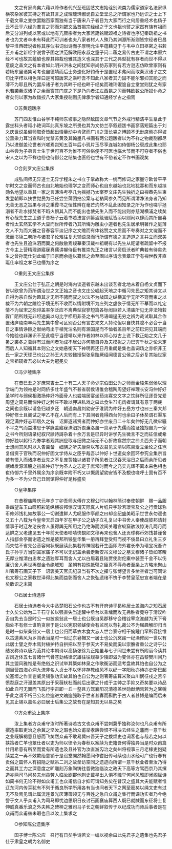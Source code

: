<!-- { "loadSidebar": true } -->
　　文之有家尚矣六藉以降作者代兴至班固艺文志始诠别流类为儒家道家名法家纵横农杂家彼其持之有故其言之成理瑰玮俶诡自立堂堂总之所谓家也乃远识之士上下千载文章之变欲罢黜百家而独有当于唐宋八子者目为大家而行之何居重经术也杨子云不云乎六经为羣言之郭而刘勰文品首揭宗经经之于文也祖也譬之家然有族有祖而后支分派列或以官或以地有亢厥宗者为大家若箴铭赋颂祖之诗者也序记秦疏祖之书者也为文者卒未有释此而可训者也夫八家者材人人殊乃其渊源所渐则皆宗经者巳昌黎平淮西碑说者称其序似书词似诗而子厚明允生平蕴藉见于与韦中立田枢密之书若王介甫之新经字说曾子固之洪范解欧阳永叔之童子问二蘓之易传古史不谓之本原六经不可也故其蕴酿也厚其镕裁也雅其造义也深其于三代之典型犹有存者而世不得以意废之盖文之有本者如此明兴洪永之间犹知宗尚仿苏家则有若方逊志仿欧曾家则有若杨东里诸集可考也自德靖而后士务速化好钓奇于是置经术弗问而取秦汉诸子之文句比字栉以相色泽曰是可超唐宋之乘吁吾不知此八家者其力固不能尔邪抑其能之而薄不为耶且所为罢斥诸子者为其畔于经也畔于经矣而瑰玮俶诡自立堂堂则犹之有家也若袭秦汉诸子之余而寄其门庑之下是乃向者江左西昆之习而韩欧数公所奴仆命之者矣何以家为故雠挍八大家集授剞劂氏俾承学者知通经学古之指焉 

　　○苏黄题跋序 

　　苏门四友惟山谷学不纯师东坡事之隐然敌国文章气节之外戒行精洁平生辠此于露坐科头者祗小艳词耳此真东坡之所畏也其为文仿兰亭叙题跋书画寥落短篇出于刘义庆世说虽偏师取奇皆超出情量动中肯綮而广川之藻长睿之博顾不无逊席焉亦得坡公熏染力耳当宣和时党禁苏黄及其翰墨凡书画有两公题跋者以为不祥之物裁割都尽乃以进御盖论世者兴嗟焉岂知五百年后小玑片玉尽享连城如侍御杨公裒成此集也耶山谷尝为子弟言士生于世可百不为惟不可俗俗便不可医也临大节而不可夺者不俗也宋人之以为不祥也俗也侍御公之结集也医俗也世有不俗者定不作书画观矣 

　　○合刻罗文庄公集序 

　　成弘间师无异道士无异学程朱之书立于掌故称大一统而修词之家墨守欧曾平平尔时文之变而师古也自北地始也理学之变而师心也自东越始也北地犹寡和而东越挟勋名地望以重其一家之言濂洛考亭几为摇撼乃太宰罗文庄先生独折之曰禅葢先生束发登朝即以扶世觉民为巳任尝坐蒲团拈公案与老衲同参久而见所谓清净法身者乃知无善无恶之旨果与诗之秉彛书之恒性辨在毫芒灼然不乱此困知录之所为作也嗟乎拯溺者不赴水捄焚者不蹈火惧其入而不能出也使先生入而不能出则亦慈湖横浦之续矣有心哉先生之卫道乎昔杨子云着书若法言训纂酒箴骚赋皆丽以则闳以肆而其所自喜者惟太玄然玄学不大显而世所传者乃其所悔为雕虫小道者也先生居承明著作之庭薄文人不为而大雅之音舂容平淡记序之文赡而有体铭赞之文质而不夸奏对之文谠而不激而书牍二卷所与诸君子论难往复尤辅语录而行所谓有德之言造道之言并立而双美者也先生且追洙泗而翼之何敝敝焉规摹秦汉哉神祖朝有以先生从祀请者疏留中不报方今主上营精理道寤寐真儒讲幄侍臣有推崇先正之绪言以资启沃者旷典若有待矣先生之曾孙珽仕刻此编于旧京而余适以纂修之命至固以序请念表章正学有禅世教非直珽仕率祖之孝巳也僭为序之 

　　○重刻王文庄公集序 

　　王文庄公仕于弘正之朝是时海内谈道者东越未出谈艺者北地未着自杨文贞而下皆以欧曾为范所谓治世之文正始之音也文庄公崛起天地之中循习先民之矩其诗文以自得为宗自然为趣其才无所不骋而驭之以法不为战国之纵横其学无所不窥而束之以裁不为六朝之雕绘于境无所不收而以情附境不为庄列之虗恢于情无所不摹而以礼定情不为屈宋之怨诽盖率尔泛应不离典型寂寥短篇各标闳巨若入清庙所见无非法物若骤广陌所践无非坦途奚以句比字栉用非圣之书气尽语竭逞无穷之辨为哉试取其合作置诸庐陵南丰两先生集中曾可区别否公有言古来文人持论但以自快其臆不必合于当日之事情诤臣之献纳苟出于植党沽名则有溷国是而不恤者盖百年之前巳洞见其端而今始验也非渊识不至此嗟乎当德靖以来作者如林以师心拟古上说下教正始之文几于暑之裘冬之葛鲜有过而问者功成不居公亦何能自异及夫模拟之力巳穷千秋之论未定而后人人知循其本则公之文始悬衡天下神明再还日月重朗是集也盖词场之赤帜非王氏一家之天球巳也公之孙王大夫较雠授梨张皇贻厥绍闻德言公侯之后必复其始世家之宝祖砚者吾必以大夫为冠冕矣 

　　○冯少墟集序 

　　在昔巳丑之岁庶常吉士二十有二人天子命少宗伯田公为之师而金陵焦弱侯以理学端门为领袖是时同侪多壮年盛气不甚省弱侯语惟会稽陶周望好禅理长安冯仲好好圣学时与弱侯相激扬仲好冷面骨人也尝端居宴坐茹淡寡交文字之饮鲜所征逐吾党爱周望之简易而惮仲好之矜庄不敢以狎进私戏之曰此食生??屯肉者谓其有意于两庑之间也余既以请急归越岁还　朝遇南昌刘幼安于淮阴为仲好五岳方寸也曰三秦大邦仲好修士且阁试之甲乙不在人后而有上下其间者竟得西台何也余曰子休矣谓石渠东观足满仲好志耶居久之有　诏屏逐诸贤者而仲好亦坐废且二十年矣仲好无几微牢骚不平之气而益湛思于学脉盖寤寐洙泗折衷濂洛虽一禀承于先儒而独证独剏自为一家之书今所刻语录纪叙尺牍诗謌杂着十余万言是巳异时讲学先生微言不乏而征信或希仲好独以躬行为券学者观其詶应取与细微之际无不心折故翕然宗之曰关西夫子而朝士想闻其风时以入告冀备　细旃之听夫康斋以布衣召见文清以陈臬爰立坐论之任岂复借资于官秩而况仲好固文学侍从之臣乎哉吾以仲好卜世道矣余回环参究全集宗旨若有悟入而诸序者业先之不复庞贽独以诸君子所见者江汉吞天浴日之后而余所见者岷嶓发源滥觞之初盖仲好学为圣人之志定于庶常时而今之充实光辉不离本来色相也崔侍御六千里外属余为序余既幸附不朽又以慨周望幼安皆不及覩也嗟呼士固有百不为多一不为少吾己丑同馆得仲好足称盛矣 

　　○皇华集序 

　　在昔穆庙隆庆元年岁丁卯吾师太傅许文穆公时以翰林简讨奉使朝鲜　赐一品服乘四望车玉山暎照彩笔纵横彼邦惊叹谓天际真人片纸只字珍若瓌宝及公之行贡球称币修郊饯礼如故事公一切谢遣鲜人尤叹服作亭颜之曰却金纪盛美昭示世世永勿谖也又五十八载为今皇帝天启四年岁在甲子公之幼子立礼复以中书舍人奉使觇彼邦请封情事于时辽左沦丧舍人虽得舆无所用之乃绝海而渡间关鼍宫蛟窟骇浪惊涛几两月而达鲜之父老逮见五十年前天使者啧啧快覩如文穆再来也舍人还贡球称币郊饯甚谨舍人指郄金亭而谢遗之惟是彼邦所锓皇华集一册再拜登受归而视不佞昌曰立礼生三岁而失怙不省先公音容何状既展读此集若传神照若开生面即海外君长奉为瓌宝况吾许氏子孙乎方当刻寘家庙子不可以无记盖余尝走新安吊文穆公之墓文穆诸子皆如寒畯无厚业惟清白忠孝之遗独厚耳而舍人尤以白眉着且陆贾使尉佗橐中装至千金不以伤廉讥舍人再世再郄金令绝域知　圣朝有投珠抵璧之臣真不辱命者至条上方略米聚山川箸筹石画天子下　诏褒美天官氏纪录当有不次之擢与张博望言多凿空者岂可同论也文穆公之家教世泽得此集而益彰而舍人之恢弘遗绪不愧于李赞皇范忠宣者端在是矣敢识之末简 

　　○石居士诗选序 

　　石居士诗选者今大中丞楚阳石公作也古不有开府诗乎曷称居士盖海内之知石居士久矣公始为二千石守长以强直失当途驩中丞台以乘墉而攻无弗胜者竟夺于清议咋舌自免去当是时公一似披裘翁此一居士也公既自吴郡移守会稽铨宰念淮鹾为天下膏脂处不有修士谁酌贪泉于是公以宪职领鹾使会有监司以苛礼裁公不为屈趣解印归当是时一似柴桑翁又一居士也公归而草衣木食大忘人世台察守相干旄踵门罕所容接惟以古道素风为乡闾表当是时一似辽东皂帽又一居士也公沉冥踰一纪澡修阅一世以有此居士譬之乔木焉封植护持自拱把以至于参天大不易矣而奚以崇膴者重公之诗乎公结发称诗以唐为范其论本朝诗以高扬张徐为正始虽与七子同世未尝有所附丽今读其古风近体五七言诸什气骨苍劲格律沉雄往往规摹少陵即溢为变体亦在昌黎樊川间乃其主盟风雅惟是有绝俗之识试举其槩如林泉之作歌衡泌而适考盘故其怕也自公为之则目营四海心洞九流非名人贞士不以怀非存教维风不以纪一字阳秋亦诗亦史斯巳超矣塞垣之作宣鬯威灵铺张功实故其怕也自公为之则箸筹庙算米聚山川悯征戍之苦辛愤犁庭之汗漫盖其原出于采薇枤杜而前后出塞之什成于主帅之手抑又奇矣要以诗品如此自可无翼而飞孤行宇宙即一丘一壑且方驾襄阳况清德盖世勋猷炳焉若为之鞶帨乎此之谓不朽巳公名位逾进文魄逾强取于世者甚寡而斟酌于古人者甚博是编而后未见其止锡以嘉名必曰居士后集公之故吾在是知其无以易之矣 

　　○方众甫汝上集序 

　　汝上集者方众甫守汝时所著诗若古文也众甫不尝刺冀乎独称汝何也凡众甫有所撰造率取吏治之余冀之坚汝之瑕也始众甫举孝廉尝恨不得决去经生之藩而一意千秋之业既解褐意且怒而飞矣然众甫不敢易冀曰吾天子之拨烦吏也词客也与哉若之何以挟策者亡羊也筮仕者以吏为师以律令为春秋以案牍为史籍吾何得独异当是时众甫篇什用希意有所至而爱有所遗也及且补官为汝直游刄治之矣州将视事三月老椽吏抱疑牍尝之一再不效欺绐意销于是讼堂閴然翰墨间作耆旧传可续也山水经可广也行春有贡俗之篇怀人有招隐之赋吊二刘之故垒访空同之遗迹向所谓一意千秋业者至汝乃得之而其工力之深意度之旷雕刻万象陶铸往哲微独临汝之政天下高等方驾西京乃其撰造亦两司马间矣夫州县劳人临汝剧郡他刺史戴星出入惧不赡举何问风雅即闭阁赋诗如简书何无论不得如众甫工也众甫信自才抑可谓知务矣在昔汉之盛其大夫能赋者惟辽东河内传耳犹有不列于循良所学所用各有当也间者天下之网至密矣以绳文吏有过无不及焉见谓此属流连景光厌薄簿领无与百姓之急自众甫之集行而课功实者乃今绝訾于文人乎众甫入为司马即忧边思职日夜讨石画襄庙算西人既巳就馘而东征将士复伸威真番乐浪之外夫韩之碑桺之雅司马子长之朝鲜叙传于以纪成功而师后事者是在众甫而众甫兹未暇也且以汝上集求之 

　　○参知陈公遗集序 

　　国子博士陈公应　召行有日矣手诗若文一编以视余曰此先君子之遗集也先君子仕于肃皇之朝为名御史 
